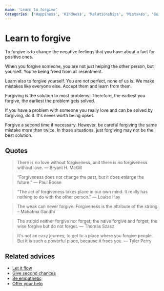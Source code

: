 ```yaml
---
name: 'Learn to forgive'
Categories: ['Happiness', 'Kindness', 'Relationships', 'Mistakes', 'Guilt', 'Empathy', 'Health', 'Mental health', 'Problems', 'Freedom', 'Relationships']
---
```

# Learn to forgive

To forgive is to change the negative feelings that you have about a fact for positive ones.

When you forgive someone, you are not just helping the other person, but yourself. You're being freed from all resentment.

Learn also to forgive yourself. You are not perfect, none of us is. We make mistakes like everyone else. Accept them and learn from them.

Forgiving is the solution to most problems. Therefore, the earliest you forgive, the earliest the problem gets solved.

If you have a problem with someone you really love and can be solved by forgiving, do it. It's never worth being upset.

Forgive a second time if necessary. However, be careful forgiving the same mistake more than twice. In those situations, just forgiving may not be the best solution.

## Quotes

> There is no love without forgiveness, and there is no forgiveness without love. — Bryant H. McGill

> “Forgiveness does not change the past, but it does enlarge the future.” — Paul Boose

> “The act of forgiveness takes place in our own mind. It really has nothing to do with the other person.” — Louise Hay

> The weak can never forgive. Forgiveness is the attribute of the strong. – Mahatma Gandhi

> The stupid neither forgive nor forget; the naive forgive and forget; the wise forgive but do not forget. — Thomas Szasz

> It's not an easy journey, to get to a place where you forgive people. But it is such a powerful place, because it frees you. — Tyler Perry

## Related advices

- [Let it flow](Let%20it%20flow/index.md)
- [Give second chances](Give%20second%20chances/index.md)
- [Be empathetic](Be%20empathetic/index.md)
- [Offer your help](Offer%20your%20help/index.md)
